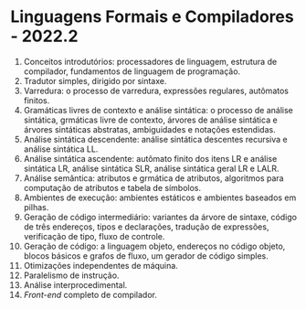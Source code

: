# Linguagens Formais e Compiladores - 2022.2

1. Conceitos introdutórios: processadores de linguagem, estrutura de compilador, fundamentos de linguagem de programação.
2. Tradutor simples, dirigido por sintaxe.
3. Varredura: o processo de varredura, expressões regulares, autômatos finitos.
4. Gramáticas livres de contexto e análise sintática: o processo de análise sintática, grmáticas livre de contexto, árvores de análise sintática e árvores sintáticas abstratas, ambiguidades e notações estendidas.
5. Análise sintática descendente: análise sintática descentes recursiva e análise sintática LL.
6. Análise sintática ascendente: autômato finito dos itens LR e análise sintática LR, análise sintática SLR, análise sintática geral LR e LALR.
7. Análise semântica: atributos e grmática de atributos, algoritmos para computação de atributos e tabela de símbolos.
8. Ambientes de execução: ambientes estáticos e ambientes baseados em pilhas.
9. Geração de código intermediário: variantes da árvore de sintaxe, código de três endereços, tipos e declarações, tradução de expressões, verificação de tipo, fluxo de controle.
10. Geração de código: a linguagem objeto, endereços no código objeto, blocos básicos e grafos de fluxo, um gerador de código simples. 
11. Otimizações independentes de máquina.
12. Paralelismo de instrução. 
13. Análise interprocedimental.
14. *Front-end* completo de compilador.
